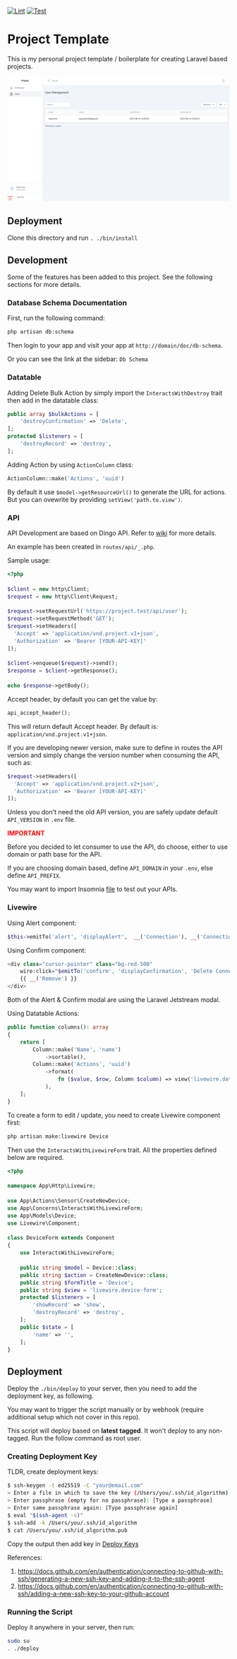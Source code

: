 [![Lint](https://github.com/nasrulhazim/project-template/actions/workflows/lint.yml/badge.svg)](https://github.com/nasrulhazim/project-template/actions/workflows/lint.yml) [![Test](https://github.com/nasrulhazim/project-template/actions/workflows/test.yml/badge.svg)](https://github.com/nasrulhazim/project-template/actions/workflows/test.yml)

# Project Template

This is my personal project template / boilerplate for creating Laravel based projects.

![screenshot](screenshot.png)

## Deployment

Clone this directory and run `. ./bin/install`

## Development

Some of the features has been added to this project. See the following sections for more details.

### Database Schema Documentation

First, run the following command:

```bash 
php artisan db:schema 
```

Then login to your app and visit your app at `http://domain/doc/db-schema`.

Or you can see the link at the sidebar: `Db Schema`

### Datatable

Adding Delete Bulk Action by simply import the `InteractsWithDestroy` trait then add in the datatable class:

```php
public array $bulkActions = [
    'destroyConfirmation' => 'Delete',
];
protected $listeners = [
    'destroyRecord' => 'destroy',
];
```

Adding Action by using `ActionColumn` class:

```php 
ActionColumn::make('Actions', 'uuid')
```

By default it use `$model->getResourceUrl()` to generate the URL for actions. But you can ovewrite by providing `setView('path.to.view')`.

### API

API Development are based on Dingo API. Refer to [wiki](https://github.com/dingo/api/wiki) for more details.

An example has been created in `routes/api/_.php`.

Sample usage:

```php
<?php

$client = new http\Client;
$request = new http\Client\Request;

$request->setRequestUrl('https://project.test/api/user');
$request->setRequestMethod('GET');
$request->setHeaders([
  'Accept' => 'application/vnd.project.v1+json',
  'Authorization' => 'Bearer [YOUR-API-KEY]'
]);

$client->enqueue($request)->send();
$response = $client->getResponse();

echo $response->getBody();
```

Accept header, by default you can get the value by:

```php
api_accept_header();
```

This will return default Accept header. By default is: `application/vnd.project.v1+json`.

If you are developing newer version, make sure to define in routes the API version and simply change the version number when consuming the API, such as:

```php
$request->setHeaders([
  'Accept' => 'application/vnd.project.v2+json',
  'Authorization' => 'Bearer [YOUR-API-KEY]'
]);
```

Unless you don't need the old API version, you are safely update default `API_VERSION` in `.env` file.

**<span style="color:red">IMPORTANT</span>**

Before you decided to let consumer to use the API, do choose, either to use domain or path base for the API.

If you are choosing domain based, define `API_DOMAIN` in your `.env`, else define `API_PREFIX`.

You may want to import Insomnia [file](Insomnia.json) to test out your APIs.

### Livewire

Using Alert component:

```php
$this->emitTo('alert', 'displayAlert',  __('Connection'), __('Connection succesfully deleted'));
```

Using Confirm component:

```php
<div class="cursor-pointer" class="bg-red-500" 
    wire:click="$emitTo('confirm', 'displayConfirmation', 'Delete Connection', 'Are you sure?', 'connection-form', 'destroyConnection', '{{ $uuid }}')">
    {{ __('Remove') }}
</div>
```

Both of the Alert & Confirm modal are using the Laravel Jetstream modal.

Using Datatable Actions:

```php
public function columns(): array
{
    return [
        Column::make('Name', 'name')
            ->sortable(),
        Column::make('Actions', 'uuid')
            ->format(
                fn ($value, $row, Column $column) => view('livewire.datatable-actions', ['form' => 'resource-form', 'value' => $value, 'row' => $row, 'column' => $column])
            ),
    ];
}
```

To create a form to edit / update, you need to create Livewire component first:

```bash
php artisan make:livewire Device
```

Then use the `InteractsWithLivewireForm` trait. All the properties defined below are required.

```php
<?php

namespace App\Http\Livewire;

use App\Actions\Sensor\CreateNewDevice;
use App\Concerns\InteractsWithLivewireForm;
use App\Models\Device;
use Livewire\Component;

class DeviceForm extends Component
{
    use InteractsWithLivewireForm;

    public string $model = Device::class;
    public string $action = CreateNewDevice::class;
    public string $formTitle = 'Device';
    public string $view = 'livewire.device-form';
    protected $listeners = [
        'showRecord' => 'show',
        'destroyRecord' => 'destroy',
    ];
    public $state = [
        'name' => '',
    ];
}
```

## Deployment

Deploy the `./bin/deploy` to your server, then you need to add the deployment key, as following.

You may want to trigger the script manually or by webhook (require additional setup which not cover in this repo).

This script will deploy based on **latest tagged**. It won't deploy to any non-tagged. Run the follow command as root user.

### Creating Deployment Key

TLDR, create deployment keys:

```bash
$ ssh-keygen -t ed25519 -C "your@email.com"
> Enter a file in which to save the key (/Users/you/.ssh/id_algorithm):
> Enter passphrase (empty for no passphrase): [Type a passphrase]
> Enter same passphrase again: [Type passphrase again]
$ eval "$(ssh-agent -s)"
$ ssh-add -k /Users/you/.ssh/id_algorithm
$ cat /Users/you/.ssh/id_algorithm.pub
```

Copy the output then add key in [Deploy Keys](https://github.com/nasrulhazim/um-ehr-services/settings/keys)

References:

1. <https://docs.github.com/en/authentication/connecting-to-github-with-ssh/generating-a-new-ssh-key-and-adding-it-to-the-ssh-agent>
2. <https://docs.github.com/en/authentication/connecting-to-github-with-ssh/adding-a-new-ssh-key-to-your-github-account>

### Running the Script

Deploy it anywhere in your server, then run:

```bash
sudo su
. ./deploy
```
